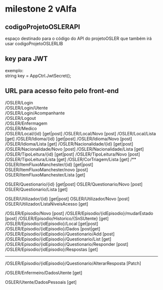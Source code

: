   
# milestone 2 vAlfa  
  
## codigoProjetoOSLERAPI  
  
espaço destinado para o código do API do projetoOSLER que também irá usar codigoProjetoOSLERLIB 
  
## key para JWT  
  
exemplo:  
string key = AppCtrl.JwtSecret();  
  
## URL para acesso feito pelo front-end  
  
/OSLER/Login  
/OSLER/Login/Utente  
/OSLER/Login/Acompanhante  
/OSLER/Logout  
/OSLER/Enfermagem  
/OSLER/Medico  
/OSLER/Local/{id} [get|post]
/OSLER/Local/Novo [post]
/OSLER/Local/Lista [get]
/OSLER/Idioma/{id} [get|post]
/OSLER/Idioma/Novo [post]
/OSLER/Idioma/Lista [get]
/OSLER/Nacionalidade/{id} [get|post]
/OSLER/Nacionalidade/Novo [post]
/OSLER/Nacionalidade/Lista [get]
/OSLER/TipoLeitura/{id} [get|post]
/OSLER/TipoLeitura/Novo [post]
/OSLER/TipoLeitura/Lista [get]
/OSLER/CorTriagem/Lista [get]
/**
OSLER/ItemFluxoManchester/{id} [get|post]
OSLER/ItemFluxoManchester/novo [post]
OSLER/ItemFluxoManchester/Lista [get]

OSLER/Questionario/{id} [get|post]
OSLER/Questionario/Novo [post]
OSLER/Questionario/Lista [get]

OSLER/Utilizador/{id} [get|post]
OSLER/Utilizador/Novo [post]
OSLER/Utilizador/ListaNiveisAcesso [get]

/OSLER/Episodio/Novo [post]
/OSLER/Episodio/{idEpisodio}/mudarEstado [post]
/OSLER/Episodio/Historico/{SnSUtente} [get]
/OSLER/Episodio/{idEpisodio}/Local [get|post]
/OSLER/Episodio/{idEpisodio}/Dados [post|get]
/OSLER/Episodio/{idEpisodio}/Questionario/Add [post]
/OSLER/Episodio/{idEpisodio}/Questionario/List [get]
/OSLER/Episodio/{idEpisodio}/Questionario/Responder [post]
/OSLER/Episodio/{idEpisodio}/Respostas [get]

---
/OSLER/Episodio/{idEpisodio}/Questionario/AlterarResposta [Patch]

/OSLER/Enfermeiro/DadosUtente [get]

OSLER/Utente/DadosPessoais [get]